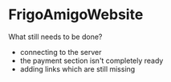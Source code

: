 # FrigoAmigoWebsite

What still needs to be done?
- connecting to the server
- the payment section isn't completely ready
- adding links which are still missing
